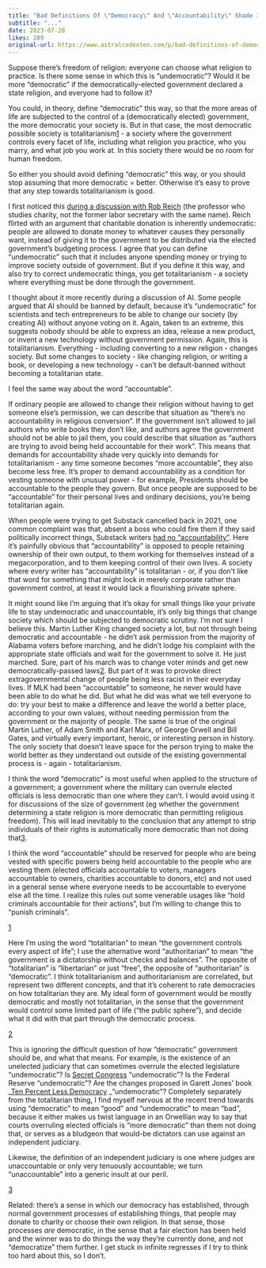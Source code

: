 ```yaml
---
title: "Bad Definitions Of \"Democracy\" And \"Accountability\" Shade Into Totalitarianism"
subtitle: "..."
date: 2023-07-28
likes: 289
original-url: https://www.astralcodexten.com/p/bad-definitions-of-democracy-and
---
```

Suppose there’s freedom of religion: everyone can choose what religion to practice. Is there some sense in which this is “undemocratic”? Would it be more “democratic” if the democratically-elected government declared a state religion, and everyone had to follow it?

You could, in theory, define “democratic” this way, so that the more areas of life are subjected to the control of a (democratically elected) government, the more democratic your society is. But in that case, the most democratic possible society is totalitarianism[1](https://www.astralcodexten.com/p/bad-definitions-of-democracy-and#footnote-1-118492562) \- a society where the government controls every facet of life, including what religion you practice, who you marry, and what job you work at. In this society there would be no room for human freedom. 

So either you should avoid defining “democratic” this way, or you should stop assuming that more democratic = better. Otherwise it’s easy to prove that any step towards totalitarianism is good.

I first noticed this [during a discussion with Rob Reich](https://slatestarcodex.com/2020/02/24/book-review-just-giving/#comment-857136) (the professor who studies charity, not the former labor secretary with the same name). Reich flirted with an argument that charitable donation is inherently undemocratic: people are allowed to donate money to whatever causes they personally want, instead of giving it to the government to be distributed via the elected government’s budgeting process. I agree that you can define “undemocratic” such that it includes anyone spending money or trying to improve society outside of government. But if you define it this way, and also try to correct undemocratic things, you get totalitarianism - a society where everything must be done through the government.

I thought about it more recently during a discussion of AI. Some people argued that AI should be banned by default, because it’s “undemocratic” for scientists and tech entrepreneurs to be able to change our society (by creating AI) without anyone voting on it. Again, taken to an extreme, this suggests nobody should be able to express an idea, release a new product, or invent a new technology without government permission. Again, this is totalitarianism. Everything - including converting to a new religion - changes society. But some changes to society - like changing religion, or writing a book, or developing a new technology - can’t be default-banned without becoming a totalitarian state.

I feel the same way about the word “accountable”.

If ordinary people are allowed to change their religion without having to get someone else’s permission, we can describe that situation as “there’s no accountability in religious conversion”. If the government isn’t allowed to jail authors who write books they don’t like, and authors agree the government should not be able to jail them, you could describe that situation as “authors are trying to avoid being held accountable for their work”. This means that demands for accountability shade very quickly into demands for totalitarianism - any time someone becomes “more accountable”, they also become less free. It’s proper to demand accountability as a condition for vesting someone with unusual power - for example, Presidents should be accountable to the people they govern. But once people are supposed to be “accountable” for their personal lives and ordinary decisions, you’re being totalitarian again.

When people were trying to get Substack cancelled back in 2021, one common complaint was that, absent a boss who could fire them if they said politically incorrect things, Substack writers [had no “accountability”](https://twitter.com/mtracey/status/1371804182135574528). Here it’s painfully obvious that “accountability” is opposed to people retaining ownership of their own output, to them working for themselves instead of a megacorporation, and to them keeping control of their own lives. A society where every writer has “accountability” is totalitarian - or, if you don’t like that word for something that might lock in merely corporate rather than government control, at least it would lack a flourishing private sphere.

It might sound like I’m arguing that it’s okay for small things like your private life to stay undemocratic and unaccountable, it’s only big things that change society which should be subjected to democratic scrutiny. I’m not sure I believe this. Martin Luther King changed society a lot, but not through being democratic and accountable - he didn’t ask permission from the majority of Alabama voters before marching, and he didn’t lodge his complaint with the appropriate state officials and wait for the government to solve it. He just marched. Sure, part of his march was to change voter minds and get new democratically-passed laws[2](https://www.astralcodexten.com/p/bad-definitions-of-democracy-and#footnote-2-118492562). But part of it was to provoke direct extragovernmental change of people being less racist in their everyday lives. If MLK had been “accountable” to someone, he never would have been able to do what he did. But what he did was what we tell everyone to do: try your best to make a difference and leave the world a better place, according to your own values, without needing permission from the government or the majority of people. The same is true of the original Martin Luther, of Adam Smith and Karl Marx, of George Orwell and Bill Gates, and virtually every important, heroic, or interesting person in history. The only society that doesn’t leave space for the person trying to make the world better as they understand out outside of the existing governmental process is - again - totalitarianism. 

I think the word “democratic” is most useful when applied to the structure of a government; a government where the military can overrule elected officials is less democratic than one where they can’t. I would avoid using it for discussions of the size of government (eg whether the government determining a state religion is more democratic than permitting religious freedom). This will lead inevitably to the conclusion that any attempt to strip individuals of their rights is automatically more democratic than not doing that[3](https://www.astralcodexten.com/p/bad-definitions-of-democracy-and#footnote-3-118492562).

I think the word “accountable” should be reserved for people who are being vested with specific powers being held accountable to the people who are vesting them (elected officials accountable to voters, managers accountable to owners, charities accountable to donors, etc) and not used in a general sense where everyone needs to be accountable to everyone else all the time. I realize this rules out some venerable usages like “hold criminals accountable for their actions”, but I’m willing to change this to “punish criminals”.

[1](https://www.astralcodexten.com/p/bad-definitions-of-democracy-and#footnote-anchor-1-118492562)

Here I’m using the word “totalitarian” to mean “the government controls every aspect of life”; I use the alternative word “authoritarian” to mean “the government is a dictatorship without checks and balances”. The opposite of “totalitarian” is “libertarian” or just “free”, the opposite of “authoritarian” is “democratic”. I think totalitarianism and authoritarianism are correlated, but represent two different concepts, and that it’s coherent to rate democracies on how totalitarian they are. My ideal form of government would be mostly democratic and mostly not totalitarian, in the sense that the government would control some limited part of life (“the public sphere”), and decide what it did with that part through the democratic process.

[2](https://www.astralcodexten.com/p/bad-definitions-of-democracy-and#footnote-anchor-2-118492562)

This is ignoring the difficult question of how “democratic” government should be, and what that means. For example, is the existence of an unelected judiciary that can sometimes overrule the elected legislature “undemocratic”? Is [Secret Congress](https://www.slowboring.com/p/the-rise-and-importance-of-secret) “undemocratic”? Is the Federal Reserve “undemocratic”? Are the changes proposed in Garett Jones’ book _[Ten Percent Less Democracy](https://www.amazon.com/10-Less-Democracy-Should-Elites/dp/1503603571/ref=sr_1_1?crid=2D2OOSQ8WBDIM&keywords=10%25+less+democracy&qid=1682929315&sprefix=10%25+less+democracy%2Caps%2C160&sr=8-1) _“undemocratic”? Completely separately from the totalitarian thing, I find myself nervous at the recent trend towards using “democratic” to mean “good” and “undemocratic” to mean “bad”, because it either makes us twist language in an Orwellian way to say that courts overruling elected officials is “more democratic” than them not doing that, or serves as a bludgeon that would-be dictators can use against an independent judiciary.

Likewise, the definition of an independent judiciary is one where judges are unaccountable or only very tenuously accountable; we turn “unaccountable” into a generic insult at our peril.

[3](https://www.astralcodexten.com/p/bad-definitions-of-democracy-and#footnote-anchor-3-118492562)

Related: there’s a sense in which our democracy has established, through normal government processes of establishing things, that people may donate to charity or choose their own religion. In that sense, those processes *are* democratic, in the sense that a fair election has been held and the winner was to do things the way they’re currently done, and not “democratize” them further. I get stuck in infinite regresses if I try to think too hard about this, so I don’t.
